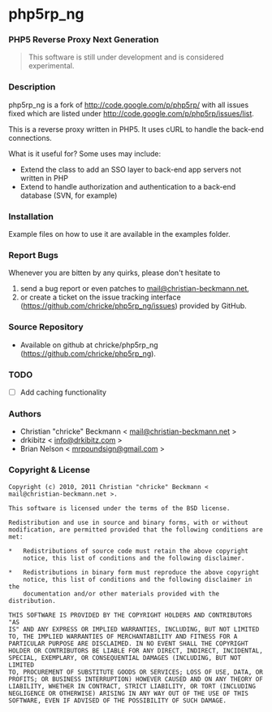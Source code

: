# php5rp_ng
### PHP5 Reverse Proxy Next Generation

> This software is still under development and is considered experimental.

### Description

php5rp_ng is a fork of <http://code.google.com/p/php5rp/> with all issues fixed
which are listed under <http://code.google.com/p/php5rp/issues/list>.

This is a reverse proxy written in PHP5. It uses cURL to handle the back-end connections.

What is it useful for? Some uses may include:

- Extend the class to add an SSO layer to back-end app servers not written in PHP
- Extend to handle authorization and authentication to a back-end database (SVN, for example)

### Installation

Example files on how to use it are available in the examples folder.

### Report Bugs

Whenever you are bitten by any quirks, please don't hesitate to

1.  send a bug report or even patches to <mail@christian-beckmann.net>,
2.  or create a ticket on the issue tracking interface
    (<https://github.com/chricke/php5rp_ng/issues>)
    provided by GitHub.

### Source Repository

- Available on github at chricke/php5rp_ng (<https://github.com/chricke/php5rp_ng>).

### TODO

- [ ] Add caching functionality

### Authors

- Christian "chricke" Beckmann < mail@christian-beckmann.net >
- drkibitz < info@drkibitz.com >
- Brian Nelson < mrpoundsign@gmail.com >

### Copyright & License

    Copyright (c) 2010, 2011 Christian "chricke" Beckmann < mail@christian-beckmann.net >.

    This software is licensed under the terms of the BSD license.

    Redistribution and use in source and binary forms, with or without
    modification, are permitted provided that the following conditions are
    met:

    *   Redistributions of source code must retain the above copyright
        notice, this list of conditions and the following disclaimer.

    *   Redistributions in binary form must reproduce the above copyright
        notice, this list of conditions and the following disclaimer in the
        documentation and/or other materials provided with the distribution.

    THIS SOFTWARE IS PROVIDED BY THE COPYRIGHT HOLDERS AND CONTRIBUTORS "AS
    IS" AND ANY EXPRESS OR IMPLIED WARRANTIES, INCLUDING, BUT NOT LIMITED
    TO, THE IMPLIED WARRANTIES OF MERCHANTABILITY AND FITNESS FOR A
    PARTICULAR PURPOSE ARE DISCLAIMED. IN NO EVENT SHALL THE COPYRIGHT
    HOLDER OR CONTRIBUTORS BE LIABLE FOR ANY DIRECT, INDIRECT, INCIDENTAL,
    SPECIAL, EXEMPLARY, OR CONSEQUENTIAL DAMAGES (INCLUDING, BUT NOT LIMITED
    TO, PROCUREMENT OF SUBSTITUTE GOODS OR SERVICES; LOSS OF USE, DATA, OR
    PROFITS; OR BUSINESS INTERRUPTION) HOWEVER CAUSED AND ON ANY THEORY OF
    LIABILITY, WHETHER IN CONTRACT, STRICT LIABILITY, OR TORT (INCLUDING
    NEGLIGENCE OR OTHERWISE) ARISING IN ANY WAY OUT OF THE USE OF THIS
    SOFTWARE, EVEN IF ADVISED OF THE POSSIBILITY OF SUCH DAMAGE.
